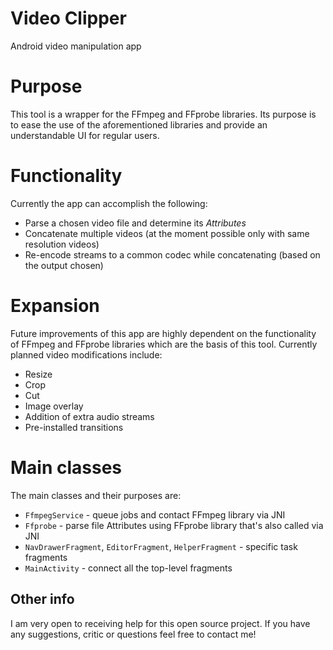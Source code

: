 # Video Clipper
Android video manipulation app

# Purpose
This tool is a wrapper for the FFmpeg and FFprobe libraries. Its purpose is to ease the use of the aforementioned libraries and provide an understandable UI for regular users.

# Functionality
Currently the app can accomplish the following:
- Parse a chosen video file and determine its *Attributes*
- Concatenate multiple videos (at the moment possible only with same resolution videos)
- Re-encode streams to a common codec while concatenating (based on the output chosen)

# Expansion
Future improvements of this app are highly dependent on the functionality of FFmpeg and FFprobe libraries which are the basis of this tool. Currently planned video modifications include:
- Resize
- Crop
- Cut
- Image overlay
- Addition of extra audio streams
- Pre-installed transitions

# Main classes
The main classes and their purposes are:
- `FfmpegService` - queue jobs and contact FFmpeg library via JNI
- `Ffprobe` - parse file Attributes using FFprobe library that's also called via JNI
- `NavDrawerFragment`, `EditorFragment`, `HelperFragment` - specific task fragments
- `MainActivity` - connect all the top-level fragments

## Other info
I am very open to receiving help for this open source project.
If you have any suggestions, critic or questions feel free to contact me!
